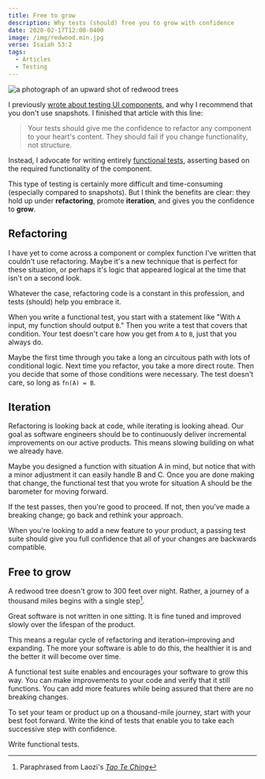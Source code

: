 ```yaml
---
title: Free to grow
description: Why tests (should) free you to grow with confidence
date: 2020-02-17T12:00-0400
image: /img/redwood.min.jpg
verse: Isaiah 53:2
tags:
  - Articles
  - Testing
---
```


<!-- Outline

- Holds up to refactoring
- Promotes iteration
- Confidence to grow
-->

![a photograph of an upward shot of redwood trees](/img/redwood.min.jpg)

I previously
[wrote about testing UI components](../snapshot_test_ui_components), and why I
recommend that you don't use snapshots. I finished that article with this line:

> Your tests should give me the confidence to refactor any component to your
> heart's content. They should fail if you change functionality, not structure.

Instead, I advocate for writing entirely
[functional tests](https://en.wikipedia.org/wiki/Functional_testing), asserting
based on the required functionality of the component.

This type of testing is certainly more difficult and time-consuming (especially
compared to snapshots). But I think the benefits are clear: they hold up under
**refactoring**, promote **iteration**, and gives you the confidence to
**grow**.

## Refactoring

I have yet to come across a component or complex function I've written that
couldn't use refactoring. Maybe it's a new technique that is perfect for these
situation, or perhaps it's logic that appeared logical at the time that isn't on
a second look.

Whatever the case, refactoring code is a constant in this profession, and tests
(should) help you embrace it.

When you write a functional test, you start with a statement like "With `A`
input, my function should output `B`." Then you write a test that covers that
condition. Your test doesn't care how you get from `A` to `B`, just that you
always do.

Maybe the first time through you take a long an circuitous path with lots of
conditional logic. Next time you refactor, you take a more direct route. Then
you decide that some of those conditions were necessary. The test doesn't care,
so long as `fn(A) = B`.

<!-- <blockquote class="twitter-tweet"><p lang="en" dir="ltr">Refactoring ones own code, and watching the tests continue to pass, is both a humbling and an enriching experience.</p>&mdash; Venkat Subramaniam (@venkat_s) <a href="https://twitter.com/venkat_s/status/1176386197641412608?ref_src=twsrc%5Etfw">September 24, 2019</a></blockquote> <script async src="https://platform.twitter.com/widgets.js" charset="utf-8"></script> -->

## Iteration

Refactoring is looking back at code, while iterating is looking ahead. Our goal
as software engineers should be to continuously deliver incremental improvements
on our active products. This means slowing building on what we already have.

Maybe you designed a function with situation A in mind, but notice that with a
minor adjustment it can easily handle B and C. Once you are done making that
change, the functional test that you wrote for situation A should be the
barometer for moving forward.

If the test passes, then you're good to proceed. If not, then you've made a
breaking change; go back and rethink your approach.

When you're looking to add a new feature to your product, a passing test suite
should give you full confidence that all of your changes are backwards
compatible.

## Free to grow

A redwood tree doesn't grow to 300 feet over night. Rather, a journey of a
thousand miles begins with a single step[^1].

Great software is not written in one sitting. It is fine tuned and improved
slowly over the lifespan of the product.

This means a regular cycle of refactoring and iteration–improving and expanding.
The more your software is able to do this, the healthier it is and the better it
will become over time.

A functional test suite enables and encourages your software to grow this way.
You can make improvements to your code and verify that it still functions. You
can add more features while being assured that there are no breaking changes.

To set your team or product up on a thousand-mile journey, start with your best
foot forward. Write the kind of tests that enable you to take each successive
step with confidence.

Write functional tests.

[^1]:
    Paraphrased from Laozi's
    [_Tao Te Ching_](https://en.wikipedia.org/wiki/Tao_Te_Ching)
